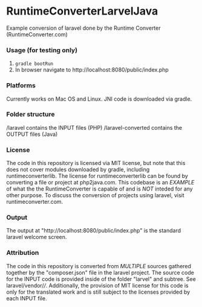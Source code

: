 # RuntimeConverterLarvelJava
Example conversion of laravel done by the Runtime Converter (RuntimeConverter.com)

### Usage (for testing only)

1) `gradle bootRun`
2) In browser navigate to http://localhost:8080/public/index.php

### Platforms

Currently works on Mac OS and Linux. JNI code is downloaded via gradle.

### Folder structure

/laravel contains the INPUT files (PHP)
/laravel-converted contains the OUTPUT files (Java)

### License

The code in this repository is licensed via MIT license, but note that this does not cover modules downloaded by gradle, including runtimeconverterlib. The license for runtimeconverterlib can be found by converting a file or project at php2java.com. This codebase is an *EXAMPLE* of what the the RuntimeConverter is capable of and is *NOT* inteded for any other purpose. To discuss the conversion of projects using laravel, visit runtimeconverter.com.

### Output

The output at "http://localhost:8080/public/index.php" is the standard laravel welcome screen.

### Attribution

The code in this repository is converted from *MULTIPLE* sources gathered together by the "composer.json" file in the laravel project. The source code for the INPUT code is provided inside of the folder "larvel" and subtree. See laravel/vendor/*/*. Additionally, the provision of MIT license for this code is only for the translated work and is still subject to the licenses provided by each INPUT file.
